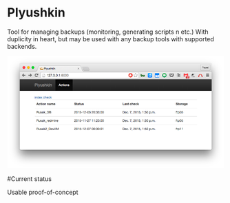 # Plyushkin

Tool for managing backups (monitoring, generating scripts n etc.)
With duplicity in heart, but may be used with any backup tools with supported backends.

![Screenshot](https://raw.githubusercontent.com/rusaksoft/Plyushkin/master/Screenshot.png)

#Current status

Usable proof-of-concept

